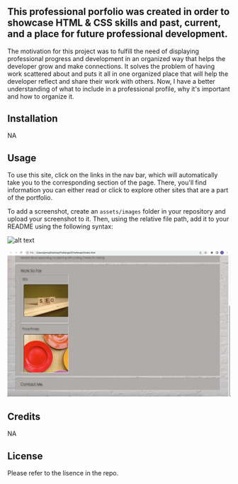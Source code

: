 # <Challenge2>

## This professional porfolio was created in order to showcase HTML & CSS skills and past, current, and a place for future professional development.

The motivation for this project was to fulfill the need of displaying professional progress and development in an organized way that helps the developer grow and make connections. It solves the problem of having work scattered about and puts it all in one organized place that will help the developer reflect and share their work with others. Now, I have a better understanding of what to include in a professional profile, why it's important and how to organize it.

## Installation

NA

## Usage
  
To use this site, click on the links in the nav bar, which will automatically take you to the corresponding section of the page. There, you'll find information you can either read or click to explore other sites that are a part of the portfolio.
  


To add a screenshot, create an `assets/images` folder in your repository and upload your screenshot to it. Then, using the relative file path, add it to your README using the following syntax:

![alt text](assets/images/screenshot2.png)
  
![alt text](assets/images/screenshot.png)

## Credits

NA

## License

Please refer to the lisence in the repo.
